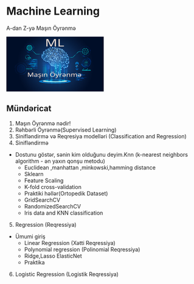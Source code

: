 
# Machine Learning 
A-dan Z-yə Maşın Öyrənmə

<img src="text74.png" />




## Mündəricat

1. Maşın Öyrənmə nədir!
2. Rəhbərli Öyrənmə(Supervised Learning)
3. Sinifləndirmə və Reqresiya modelləri (Classification and Regression)
4. Sinifləndirmə
  
  - Dostunu göstər, sənin kim olduğunu deyim.Knn (k-nearest neighbors algorithm - ən yaxın qonşu metodu)
    - Euclidean ,manhattan ,minkowski,hamming distance
    - Sklearn
    - Feature Scaling
    - K-fold cross-validation
    - Praktiki həllər(Ortopedik Dataset)
    - GridSearchCV
    - RandomizedSearchCV
    - Iris data and KNN classification
5. Regression (Reqressiya)
  
  - Ümumi giriş
    - Linear Regression (Xətti Reqressiya)
    - Polynomial regression (Polinomial Reqressiya)
    - Ridge,Lasso ElasticNet 
    - Praktika
    
6. Logistic Regression (Logistik Reqressiya)

